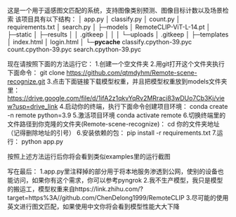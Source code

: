 这是一个用于遥感图文匹配的系统，支持图像类别预测、图像目标计数以及场景检索
该项目具有以下结构：
│  app.py
│  classify.py
│  count.py
│  requirements.txt
│  search.py
│
├─models
│      RemoteCLIP-ViT-L-14.pt
│
├─static
│  ├─results
│  │      .gitkeep
│  │
│  └─uploads
│          .gitkeep
│
├─templates
│      index.html
│      login.html
│
└─__pycache__
classify.cpython-39.pyc
count.cpython-39.pyc
search.cpython-39.pyc

现在请按照下面的方法运行它：
1.创建一个空文件夹
2.用git打开这个文件夹执行下面命令：
git clone https://github.com/qtmdyhm/Remote-scene-recognize.git
3.点击下面链接下载模型权重，并且把模型权重放到models文件夹里：
https://drive.google.com/file/d/1ifA2z1qkvYqRv2MRraci83wDUo7Cb3Kj/view?usp=drive_link
4.启动你的终端，执行下面命令创建项目环境：
conda create -n remote python=3.9
5.激活项目环境
conda activate remote
6.切换终端里的文件路径到你克隆的文件夹(Remote-scene-recognize)：
cd 你的文件夹地址（记得删除地址的引号）
6.安装依赖的包：
pip install -r requirements.txt
7.运行：
python app.py

按照上述方法运行后你将会看到类似examples里的运行截图

写在最后：
1.app.py里注释掉的部分用于将本地服务渗透到公网，使别的设备也能访问，如果你有这个需求，你可以参考pyngrok
2.我不生产模型，我只是模型的搬运工，模型权重来自https://link.zhihu.com/?target=https%3A//github.com/ChenDelong1999/RemoteCLIP
3.尽可能的使用英文进行图文匹配，如果使用中文你将会看到模型性能大大下降


